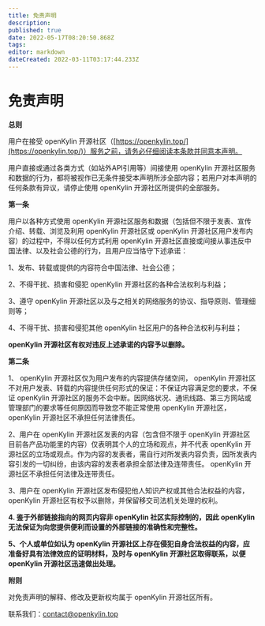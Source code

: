 ```yaml
---
title: 免责声明
description: 
published: true
date: 2022-05-17T08:20:50.868Z
tags: 
editor: markdown
dateCreated: 2022-03-11T03:17:44.233Z
---
```


# 免责声明
**总则**

用户在接受 openKylin 开源社区（[https://openkylin.top/](https://openkylin.top/)）服务之前，请务必仔细阅读本条款并同意本声明。

用户直接或通过各类方式（如站外API引用等）间接使用 openKylin 开源社区服务和数据的行为，都将被视作已无条件接受本声明所涉全部内容；若用户对本声明的任何条款有异议，请停止使用 openKylin 开源社区所提供的全部服务。 

**第一条**

用户以各种方式使用 openKylin 开源社区服务和数据（包括但不限于发表、宣传介绍、转载、浏览及利用 openKylin 开源社区或 openKylin 开源社区用户发布内容）的过程中，不得以任何方式利用 openKylin 开源社区直接或间接从事违反中国法律、以及社会公德的行为，且用户应当恪守下述承诺：

   

1、发布、转载或提供的内容符合中国法律、社会公德；   

2、不得干扰、损害和侵犯 openKylin 开源社区的各种合法权利与利益；   

3、遵守 openKylin 开源社区以及与之相关的网络服务的协议、指导原则、管理细则等； 

4、不得干扰、损害和侵犯其他 openKylin 社区用户的各种合法权利与利益；　

**openKylin 开源社区有权对违反上述承诺的内容予以删除。**

**第二条**

1、 openKylin 开源社区仅为用户发布的内容提供存储空间， openKylin 开源社区不对用户发表、转载的内容提供任何形式的保证：不保证内容满足您的要求，不保证 openKylin 开源社区的服务不会中断。因网络状况、通讯线路、第三方网站或管理部门的要求等任何原因而导致您不能正常使用 openKylin 开源社区， openKylin 开源社区不承担任何法律责任。

   

2、用户在 openKylin 开源社区发表的内容（包含但不限于 openKylin 开源社区目前各产品功能里的内容）仅表明其个人的立场和观点，并不代表 openKylin 开源社区的立场或观点。作为内容的发表者，需自行对所发表内容负责，因所发表内容引发的一切纠纷，由该内容的发表者承担全部法律及连带责任。 openKylin 开源社区不承担任何法律及连带责任。

   

3、用户在 openKylin 开源社区发布侵犯他人知识产权或其他合法权益的内容， openKylin 开源社区有权予以删除，并保留移交司法机关处理的权利。

**4. 鉴于外部链接指向的网页内容非 openKylin 社区实际控制的，因此 openKylin 无法保证为向您提供便利而设置的外部链接的准确性和完整性。**

**5、个人或单位如认为 openKylin 开源社区上存在侵犯自身合法权益的内容，应准备好具有法律效应的证明材料，及时与 openKylin 开源社区取得联系，以便 openKylin 开源社区迅速做出处理。**

 

**附则**　

对免责声明的解释、修改及更新权均属于 openKylin 开源社区所有。  　

联系我们：contact@openkylin.top

